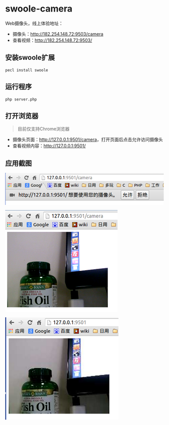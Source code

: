 swoole-camera
=====
Web摄像头，线上体验地址：

* 摄像头：<http://182.254.148.72:9503/camera>
* 查看视频：<http://182.254.148.72:9503/>


安装swoole扩展
----
```shell
pecl install swoole
```
运行程序
----
```shell
php server.php
```

打开浏览器
----
> 目前仅支持Chrome浏览器

* 摄像头页面：<http://127.0.0.1:9501/camera>，打开页面后点击允许访问摄像头
* 查看视频内容：<http://127.0.0.1:9501/>

应用截图
----

![允许访问](./image/1.png)

![摄像头](./image/2.png)

![查看视频](./image/3.png)

